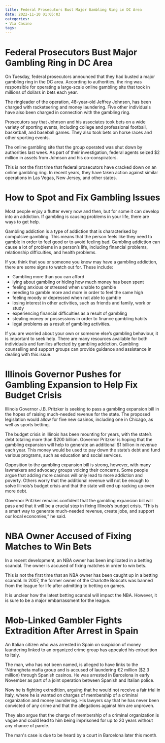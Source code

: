 ```yaml
---
title: Federal Prosecutors Bust Major Gambling Ring in DC Area
date: 2022-11-10 01:05:03
categories:
- Via Casino
tags:
---
```



#  Federal Prosecutors Bust Major Gambling Ring in DC Area

On Tuesday, federal prosecutors announced that they had busted a major gambling ring in the DC area. According to authorities, the ring was responsible for operating a large-scale online gambling site that took in millions of dollars in bets each year.

The ringleader of the operation, 48-year-old Jeffrey Johnson, has been charged with racketeering and money laundering. Five other individuals have also been charged in connection with the gambling ring.

Prosecutors say that Johnson and his associates took bets on a wide variety of sporting events, including college and professional football, basketball, and baseball games. They also took bets on horse races and other sporting events.

The online gambling site that the group operated was shut down by authorities last week. As part of their investigation, federal agents seized $2 million in assets from Johnson and his co-conspirators.

This is not the first time that federal prosecutors have cracked down on an online gambling ring. In recent years, they have taken action against similar operations in Las Vegas, New Jersey, and other states.

#  How to Spot and Fix Gambling Issues 

Most people enjoy a flutter every now and then, but for some it can develop into an addiction. If gambling is causing problems in your life, there are ways to get help.

Gambling addiction is a type of addiction that is characterised by compulsive gambling. This means that the person feels like they need to gamble in order to feel good or to avoid feeling bad. Gambling addiction can cause a lot of problems in a person’s life, including financial problems, relationship difficulties, and health problems.

If you think that you or someone you know may have a gambling addiction, there are some signs to watch out for. These include: 

- Gambling more than you can afford
- lying about gambling or hiding how much money has been spent
- feeling anxious or stressed when unable to gamble
- needing to gamble more and more in order to feel the same high
- feeling moody or depressed when not able to gamble
- losing interest in other activities, such as friends and family, work or study
- experiencing financial difficulties as a result of gambling
- stealing money or possessions in order to finance gambling habits
- legal problems as a result of gambling activities.

If you are worried about your own or someone else’s gambling behaviour, it is important to seek help. There are many resources available for both individuals and families affected by gambling addiction. Gambling counselling and support groups can provide guidance and assistance in dealing with this issue.

#  Illinois Governor Pushes for Gambling Expansion to Help Fix Budget Crisis 

Illinois Governor J.B. Pritzker is seeking to pass a gambling expansion bill in the hopes of raising much-needed revenue for the state. The proposed legislation would allow for five new casinos, including one in Chicago, as well as sports betting.

The budget crisis in Illinois has been mounting for years, with the state’s debt totaling more than $200 billion. Governor Pritzker is hoping that the gambling expansion will help to generate an additional $1 billion in revenue each year. This money would be used to pay down the state’s debt and fund various programs, such as education and social services.

Opposition to the gambling expansion bill is strong, however, with many lawmakers and advocacy groups voicing their concerns. Some people argue that adding more casinos will only lead to more addiction and poverty. Others worry that the additional revenue will not be enough to solve Illinois’s budget crisis and that the state will end up racking up even more debt.

Governor Pritzker remains confident that the gambling expansion bill will pass and that it will be a crucial step in fixing Illinois’s budget crisis. “This is a smart way to generate much-needed revenue, create jobs, and support our local economies,” he said.

#  NBA Owner Accused of Fixing Matches to Win Bets 

In a recent development, an NBA owner has been implicated in a betting scandal. The owner is accused of fixing matches in order to win bets.

This is not the first time that an NBA owner has been caught up in a betting scandal. In 2007, the former owner of the Charlotte Bobcats was banned from the league for life after admitting to betting on games.

It is unclear how the latest betting scandal will impact the NBA. However, it is sure to be a major embarrassment for the league.

#  Mob-Linked Gambler Fights Extradition After Arrest in Spain

An Italian citizen who was arrested in Spain on suspicion of money laundering linked to an organized crime group has appealed his extradition to Italy.

The man, who has not been named, is alleged to have links to the 'Ndrangheta mafia group and is accused of laundering €2 million ($2.3 million) through Spanish casinos. He was arrested in Barcelona in early November as part of a joint operation between Spanish and Italian police.

Now he is fighting extradition, arguing that he would not receive a fair trial in Italy, where he is wanted on charges of membership of a criminal organization and money laundering. His lawyers say that he has never been convicted of any crime and that the allegations against him are unproven.

They also argue that the charge of membership of a criminal organization is vague and could lead to him being imprisoned for up to 20 years without any chance of parole.

The man's case is due to be heard by a court in Barcelona later this month.
